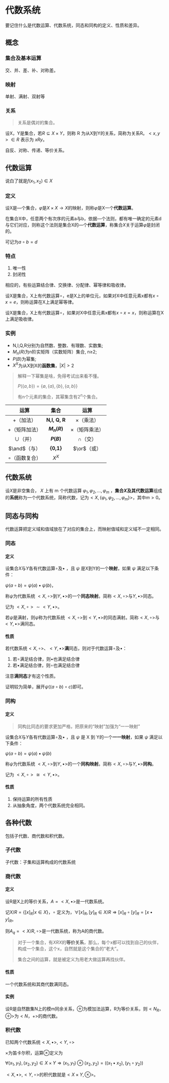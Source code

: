 # 代数系统

要记住什么是代数运算、代数系统，同态和同构的定义、性质和差异。

## 概念

### 集合及基本运算

交、并、差、补、对称差。

### 映射

单射、满射、双射等

### 关系

> 关系是偶对的集合。

设X，Y是集合，若$R \subseteq X \times Y$，则称 R 为从X到Y的关系，简称为关系R。$<x, y> \in R$ 表示为 $xRy$。

自反、对称、传递、等价关系。

## 代数运算

说白了就是$f(x_1,x_2) \in X$

### 定义

设X是—个集合，$\varphi$是$X \times X \rightarrow X$的映射，则称$\varphi$是X一个**代数运算**。

在集合X中，任意两个有次序的元素a与b，依据—个法则，都有唯一确定的元素d与它们对应，则称这个法则是集合X的—个**代数运算**，称集合$X$关于运算$\varphi$是封闭的。

可记为$a∘b=d$

### 特点

1. 唯一性
2. 封闭性

相应的，有些运算结合律、交换律、分配律、幂等律和吸收律。

设X是集合，X上有代数运算∘，e是X上的单位元，如果对X中任意元素x都有$x∘x=e$，则称运算在X上满足幂等律。

设X是集合，X上有代数运算∘，如果对X中任意元素x都有$x∘x=x$，则称运算在X上满足吸收律。

### 实例

* N,I,Q,R分别为自然数、整数、有理数、实数集;
* $M_n(R)$为n阶实矩阵（实数矩阵）集合, n≥2;
* $P(B)$为幂集;
* $X^X$为从X到X的**函数集**，$|X|>2$

> 解释一下幂集是啥，免得考试出来看不懂。
>
> $P(\{a,b\}) = \{\emptyset, \{a\}, \{b\}, \{a,b\} \}$
>
> 有n个元素的集合，其幂集含有$2^n$个集合。

|      **运算**       |   **集合**    |       **运算**       |
| :-----------------: | :-----------: | :------------------: |
|      +（加法）      | **N,I, Q, R** |   $\times$（乘法）   |
|    +（矩阵加法）    | **$M_n(R)$**  | $\times$（矩阵乘法） |
|    $\cup$（并）     |  **$P(B)$**   |     $\cap$（交）     |
|    $\and$（与）     |   **{0,1}**   |     $\or$（或）      |
| $\circ$（函数复合） |     $X^X$     |                      |

## 代数系统

设$X$是非空集合， $X$ 上有 m 个代数运算 $\varphi_1, \varphi_2 ,…, \varphi_m$ ，**集合$X$**及其**代数运算**组成的**系统**称为一个代数系统，简称代数，记为$<X, \{\varphi_1, \varphi_2, ..., \varphi_m \}>$，其中$m>0$。

## 同态与同构

代数运算把定义域和值域放在了对应的集合上，而映射值域和定义域不一定相同。

### 同态

#### 定义

设集合$X$与$Y$各有代数运算$\circ$及$\bullet$ ，且 $\psi$ 是X到Y的一个**映射**，如果 $\psi$ 满足以下条件：

$\psi(a \circ b) = \psi(a) \bullet \psi(b)$，

称$\psi$为代数系统 $<X, \circ>$到$Y, \bullet>$的一个**同态映射**。简称$<X, \circ>$与$Y, \bullet>$同态。

记为 $<X, \circ> \sim <Y, \bullet>$。

若$\psi$是满射，则$\psi$称为代数系统 $<X, \circ>$到$<Y, \bullet>$的同态满射。简称$<X, \circ>$与$<Y, \bullet>$满同态。

#### 性质

若代数系统$<X, \circ>$、$<Y, \bullet>$**满**同态，则对于代数运算$\circ$及$\bullet$：

1. 若$\circ$满足结合律，则$\bullet$也满足结合律
2. 若$\bullet$满足结合律，则$\circ$也满足结合律

注意**满同态**才有这个性质。

证明较为简单，展开$\psi((a \circ b) \circ c)$即可。

### 同构

#### 定义

> 同构比同态的要求更加严格，把原来的“映射”加强为“一一映射”

设集合$X$与$Y$各有代数运算$\circ$及$\bullet$ ，且 $\psi$ 是 X 到 Y的一个**一一映射**，如果 $\psi$ 满足以下条件：

$\psi(a \circ b) = \psi(a) \bullet \psi(b)$

称$\psi$为代数系统 $<X, \circ>$到$Y, \bullet>$的一个**同构映射**。简称$<X, \circ>$与$Y, \bullet>$**同构**。

记为 $<X, \circ> \cong <Y, \bullet>$。

#### 性质

1. 保持运算的所有性质
2. 从抽象角度，两个代数系统完全相同。

## 各种代数

包括子代数、商代数和积代数。

### 子代数

子代数：子集和运算构成的代数系统

### 商代数

#### 定义

设R是X上的等价关系，$A=<X,\bullet>$是一代数系统。

记$X/R=\{[x]_R|x\in X \}$，$\circ$ 定义为，$\forall [x]_R, [y]_R \in X/R  \Rightarrow [x]_R\circ [y]_R= [x\bullet y]_R$。

则$A_q=<X/R, \circ>$是一代数系统，称为A的商代数。

> 对于一个集合，有$XRX$的**等价关系**，那么，每个x都可以找到自己的伙伴，构成一个集合，这个x，自然就是这个集合的“老大”。
>
> 集合之间的运算，就是被定义为用老大做运算再找伙伴。

#### 性质

一个代数系统和其商代数满同态。

#### 实例

设R是自然数集N上的模m同余关系，$\oplus$为模加法运算，R为等价关系，则$<N_R，\oplus>$为$<N，+>$的商代数。

### 积代数

已知两个代数系统$<X, \bullet>, <Y, \circ>$

$\times$为笛卡尔积，运算$\otimes$定义为

$\forall (x_1,y_1),(x_2,y_2)\in X\times Y\Rightarrow (x_1,y_1)\otimes (x_2,y_2) = ((x_1 \bullet x_2),(y_1 \circ y_2))$

$<X, \bullet>, <Y, \circ>$的积代数就是$<X \times Y, \otimes>$。

